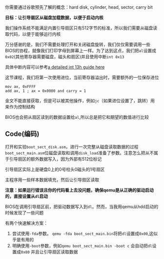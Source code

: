 你需要通过谷歌预先了解的概念：hard disk, cylinder, head, sector, carry bit

**目标：让引导扇区从磁盘加载数据，以便于启动内核**

我们操作系统不能满足内置引导扇区只有512字节的标准，所以我们需要从磁盘读取代码，以便于能够运行内核

万分感谢的是，我们不需要处理打开和关闭磁盘旋转，我们仅仅需要调用一些BIOS的协程，就像我们打印字母到屏幕上一样。为了达到这点，我们把`al`设置成`0x02`(其他寄存器需要磁盘，磁头和扇区)并且使用中断`int 0x13`

具体中断内容可以参考[a detailed int 13h guide here](http://stanislavs.org/helppc/int_13-2.html)

这节课程，我们将第一次使用进位，当前寄存器溢出时，需要额外的一位保存进位

```armnasm
mov ax, 0xFFFF
add ax, 1 ; ax = 0x0000 and carry = 1
```

金文不能直接获取，但是可以被其他操作，例如`jc`（如果进位设置了，跳转）用来作为控制结构

BIOS也会把从扇区读到的数据设置给`al`,所以总是把它和期望的数值进行比较

## Code(编码)

打开和实验`boot_sect_disk.asm`，进行一次完整从磁盘读取数据的过程 `boot_sect_main.asm`位磁盘读取和调用`disk_load`准备了参数。注意怎么把从不属于引导扇区的额外数据写入，因为外部有512位标记

引导扇区实际上是硬盘0上的0号柱头0磁头的1号扇区

主程序用一些样本数据填充，然后让引导扇区读取

**注意：如果运行错误且你的代码看上去没问题，确保qemu是从正确的驱动启动的，直接设置从`dl`启动**

BIOS在调用引导扇区前，把驱动数据写入到`dl`。然而，当我用qemu从hdd启动的时候发现了一些问题

有两个快速解决方案：

1. 尝试使用`-fda`参数。 `qemu -fda boot_sect_main.bin`将把`dl`设置成`0x00`,这似乎是有用的
2. 明确使用`-boot`参数，例如`qemu boot_sect_main.bin -boot c` 会自动把`dl`设置成`0x80` 并且让引导扇区读取数据